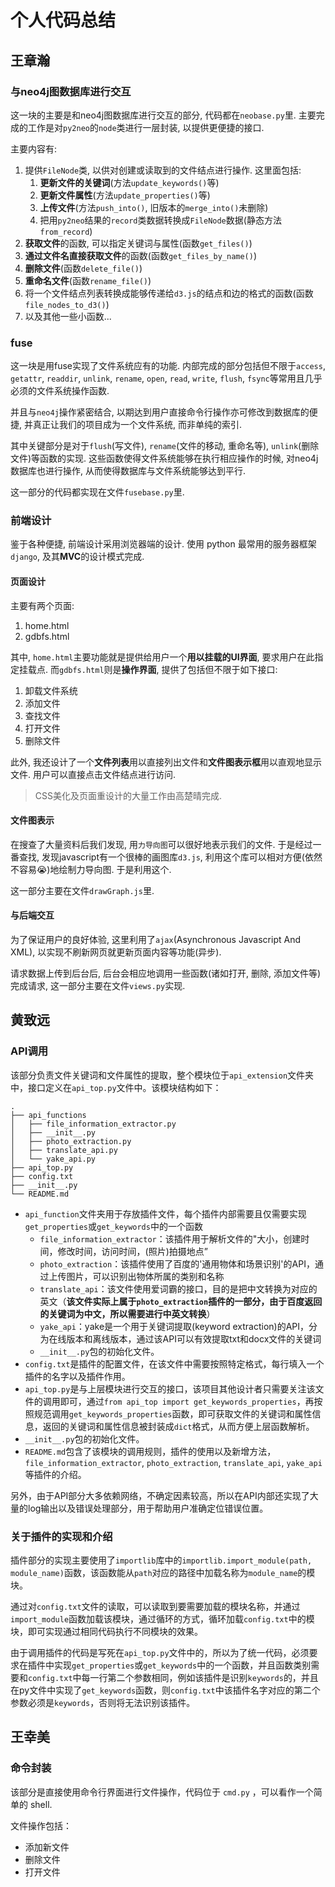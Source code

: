 # 个人代码总结

## 王章瀚

### 与neo4j图数据库进行交互

这一块的主要是和neo4j图数据库进行交互的部分, 代码都在`neobase.py`里. 主要完成的工作是对`py2neo`的`node`类进行一层封装, 以提供更便捷的接口.

主要内容有:
1. 提供`FileNode`类, 以供对创建或读取到的文件结点进行操作. 这里面包括:
    1. **更新文件的关键词**(方法`update_keywords()`等)
    2. **更新文件属性**(方法`update_properties()`等)
    3. **上传文件**(方法`push_into()`, 旧版本的`merge_into()`未删除)
    4. 把用`py2neo`结果的`record`类数据转换成`FileNode`数据(静态方法`from_record`)
2. **获取文件**的函数, 可以指定关键词与属性(函数`get_files()`)
3. **通过文件名直接获取文件**的函数(函数`get_files_by_name()`)
4. **删除文件**(函数`delete_file()`)
5. **重命名文件**(函数`rename_file()`)
6. 将一个文件结点列表转换成能够传递给`d3.js`的结点和边的格式的函数(函数`file_nodes_to_d3()`)
7. 以及其他一些小函数...

### fuse

这一块是用fuse实现了文件系统应有的功能. 内部完成的部分包括但不限于`access`, `getattr`, `readdir`, `unlink`, `rename`, `open`, `read`, `write`, `flush`, `fsync`等常用且几乎必须的文件系统操作函数.

并且与`neo4j`操作紧密结合, 以期达到用户直接命令行操作亦可修改到数据库的便捷, 并真正让我们的项目成为一个文件系统, 而非单纯的索引.

其中关键部分是对于`flush`(写文件), `rename`(文件的移动, 重命名等), `unlink`(删除文件)等函数的实现. 这些函数使得文件系统能够在执行相应操作的时候, 对neo4j数据库也进行操作, 从而使得数据库与文件系统能够达到平行.

这一部分的代码都实现在文件`fusebase.py`里.

### 前端设计

鉴于各种便捷, 前端设计采用浏览器端的设计. 使用 python 最常用的服务器框架`django`, 及其**MVC**的设计模式完成.

#### 页面设计

主要有两个页面:
1. home.html
2. gdbfs.html

其中, `home.html`主要功能就是提供给用户一个**用以挂载的UI界面**, 要求用户在此指定挂载点. 而`gdbfs.html`则是**操作界面**, 提供了包括但不限于如下接口:
1. 卸载文件系统
2. 添加文件
3. 查找文件
4. 打开文件
5. 删除文件

此外, 我还设计了一个**文件列表**用以直接列出文件和**文件图表示框**用以直观地显示文件. 用户可以直接点击文件结点进行访问.

> CSS美化及页面重设计的大量工作由高楚晴完成.

#### 文件图表示

在搜查了大量资料后我们发现, 用`力导向图`可以很好地表示我们的文件. 于是经过一番查找, 发现javascript有一个很棒的画图库`d3.js`, 利用这个库可以相对方便(依然不容易:sob:)地绘制力导向图. 于是利用这个.

这一部分主要在文件`drawGraph.js`里.

#### 与后端交互

为了保证用户的良好体验, 这里利用了`ajax`(Asynchronous Javascript And XML), 以实现不刷新网页就更新页面内容等功能(异步).

请求数据上传到后台后, 后台会相应地调用一些函数(诸如打开, 删除, 添加文件等)完成请求, 这一部分主要在文件`views.py`实现.

## 黄致远

### API调用

该部分负责文件关键词和文件属性的提取，整个模块位于`api_extension`文件夹中，接口定义在`api_top.py`文件中。该模块结构如下：

```
.
├── api_functions
│   ├── file_information_extractor.py
│   ├── __init__.py
│   ├── photo_extraction.py
│   ├── translate_api.py
│   └── yake_api.py
├── api_top.py
├── config.txt
├── __init__.py
└── README.md
```
+ `api_function`文件夹用于存放插件文件，每个插件内部需要且仅需要实现`get_properties`或`get_keywords`中的一个函数
  + `file_information_extractor`：该插件用于解析文件的"大小，创建时间，修改时间，访问时间，(照片)拍摄地点”
  + `photo_extraction`：该插件使用了百度的'通用物体和场景识别'的API，通过上传图片，可以识别出物体所属的类别和名称
  + `translate_api`：该文件使用爱词霸的接口，目的是把中文转换为对应的英文（**该文件实际上属于`photo_extraction`插件的一部分，由于百度返回的关键词为中文，所以需要进行中英文转换**）
  + `yake_api`：yake是一个用于关键词提取(keyword extraction)的API，分为在线版本和离线版本，通过该API可以有效提取txt和docx文件的关键词
  + `__init__.py`包的初始化文件。
+ `config.txt`是插件的配置文件，在该文件中需要按照特定格式，每行填入一个插件的名字以及插件作用。
+ `api_top.py`是与上层模块进行交互的接口，该项目其他设计者只需要关注该文件的调用即可，通过`from api_top import get_keywords_properties`，再按照规范调用`get_keywords_properties`函数，即可获取文件的关键词和属性信息，返回的关键词和属性信息被封装成`dict`格式，从而方便上层函数解析。
+ `__init__.py`包的初始化文件。
+ `README.md`包含了该模块的调用规则，插件的使用以及新增方法，`file_information_extractor`, `photo_extraction`, `translate_api`, `yake_api`等插件的介绍。

另外，由于API部分大多依赖网络，不确定因素较高，所以在API内部还实现了大量的log输出以及错误处理部分，用于帮助用户准确定位错误位置。

### 关于插件的实现和介绍

插件部分的实现主要使用了`importlib`库中的`importlib.import_module(path, module_name)`函数，该函数能从`path`对应的路径中加载名称为`module_name`的模块。

通过对`config.txt`文件的读取，可以读取到要需要加载的模块名称，并通过`import_module`函数加载该模块，通过循环的方式，循环加载`config.txt`中的模块，即可实现通过相同代码执行不同模块的效果。

由于调用插件的代码是写死在`api_top.py`文件中的，所以为了统一代码，必须要求在插件中实现`get_properties`或`get_keywords`中的一个函数，并且函数类别需要和`config.txt`中每一行第二个参数相同，例如该插件是识别`keywords`的，并且在py文件中实现了`get_keywords`函数，则`config.txt`中该插件名字对应的第二个参数必须是`keywords`，否则将无法识别该插件。

## 王幸美

### 命令封装

该部分是直接使用命令行界面进行文件操作，代码位于 `cmd.py` ，可以看作一个简单的 shell.

文件操作包括：

+ 添加新文件
+ 删除文件
+ 打开文件